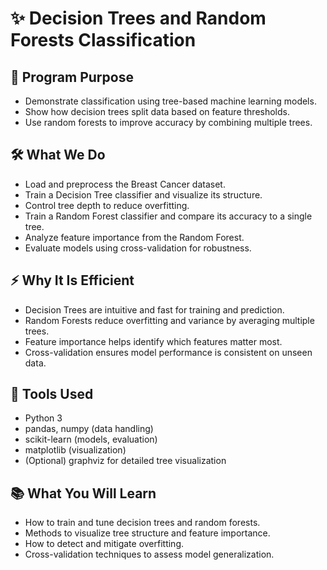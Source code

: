 # ✨ Decision Trees and Random Forests Classification

## 🎯 Program Purpose
- Demonstrate classification using tree-based machine learning models.
- Show how decision trees split data based on feature thresholds.
- Use random forests to improve accuracy by combining multiple trees.

## 🛠 What We Do
- Load and preprocess the Breast Cancer dataset.
- Train a Decision Tree classifier and visualize its structure.
- Control tree depth to reduce overfitting.
- Train a Random Forest classifier and compare its accuracy to a single tree.
- Analyze feature importance from the Random Forest.
- Evaluate models using cross-validation for robustness.

## ⚡ Why It Is Efficient
- Decision Trees are intuitive and fast for training and prediction.
- Random Forests reduce overfitting and variance by averaging multiple trees.
- Feature importance helps identify which features matter most.
- Cross-validation ensures model performance is consistent on unseen data.

## 🧰 Tools Used
- Python 3
- pandas, numpy (data handling)
- scikit-learn (models, evaluation)
- matplotlib (visualization)
- (Optional) graphviz for detailed tree visualization

## 📚 What You Will Learn
- How to train and tune decision trees and random forests.
- Methods to visualize tree structure and feature importance.
- How to detect and mitigate overfitting.
- Cross-validation techniques to assess model generalization.



